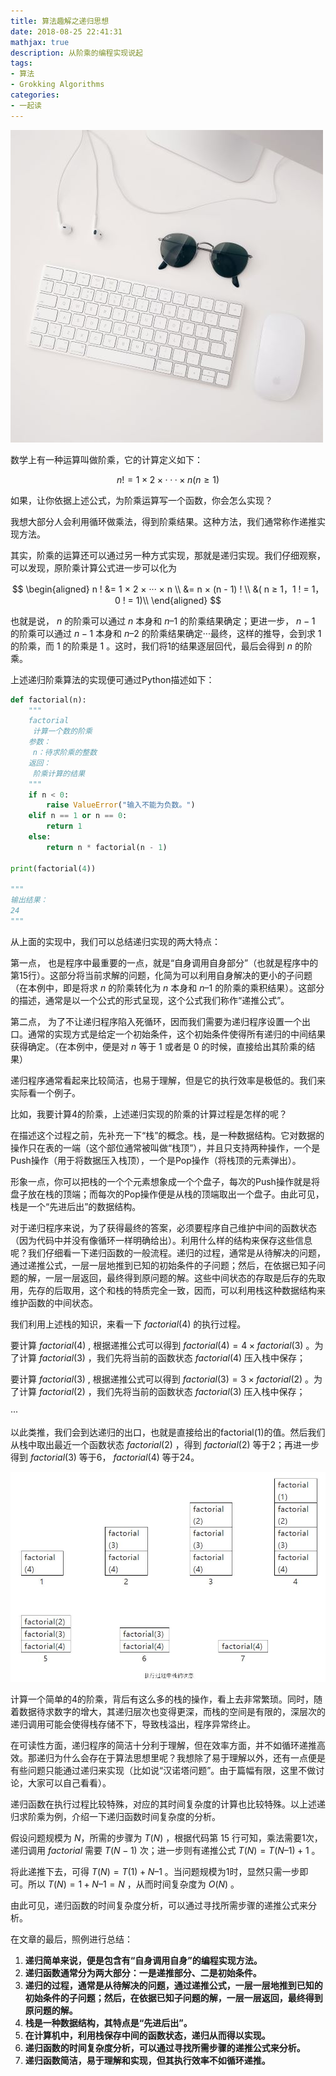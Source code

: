 ```yaml
---
title: 算法趣解之递归思想
date: 2018-08-25 22:41:31
mathjax: true
description: 从阶乘的编程实现说起
tags: 
- 算法
- Grokking Algorithms
categories: 
- 一起读
---
```


![cover](https://raw.githubusercontent.com/CosmosNing/MyPicGo/master/images/2018/08/25/cover.jpg?raw=true)



数学上有一种运算叫做阶乘，它的计算定义如下：


$$
n ! = 1 × 2 × ··· × n ( n ≥ 1)
$$


如果，让你依据上述公式，为阶乘运算写一个函数，你会怎么实现？

 

我想大部分人会利用循环做乘法，得到阶乘结果。这种方法，我们通常称作递推实现方法。

 

其实，阶乘的运算还可以通过另一种方式实现，那就是递归实现。我们仔细观察，可以发现，原阶乘计算公式进一步可以化为


$$
\begin{aligned}
n ! &= 1 × 2 × ··· × n \\
      &= n × (n - 1) ! \\
      &( n ≥ 1，1 ! = 1，0 ! = 1)\\
\end{aligned}
$$


也就是说， $n$ 的阶乘可以通过 $n$ 本身和 $n – 1$ 的阶乘结果确定；更进一步， $n - 1$ 的阶乘可以通过 $n - 1$ 本身和 $n – 2$ 的阶乘结果确定···最终，这样的推导，会到求 1 的阶乘，而 1 的阶乘是 1 。这时，我们将1的结果逐层回代，最后会得到 $n$ 的阶乘。

 

上述递归阶乘算法的实现便可通过Python描述如下：



```python
def factorial(n):
    """
    factorial
     计算一个数的阶乘
    参数：
     n：待求阶乘的整数
    返回：
     阶乘计算的结果
    """
    if n < 0:
        raise ValueError("输入不能为负数。")
    elif n == 1 or n == 0:
        return 1
    else:
        return n * factorial(n - 1)

print(factorial(4))

"""
输出结果：
24
"""
```



从上面的实现中，我们可以总结递归实现的两大特点：

 

第一点，       也是程序中最重要的一点，就是“自身调用自身部分”（也就是程序中的第15行）。这部分将当前求解的问题，化简为可以利用自身解决的更小的子问题（在本例中，即是将求 $n$ 的阶乘转化为 $n$ 本身和 $n – 1$ 的阶乘的乘积结果）。这部分的描述，通常是以一个公式的形式呈现，这个公式我们称作“递推公式”。

第二点，       为了不让递归程序陷入死循环，因而我们需要为递归程序设置一个出口。通常的实现方式是给定一个初始条件，这个初始条件使得所有递归的中间结果获得确定。（在本例中，便是对 $n$ 等于 1 或者是 0 的时候，直接给出其阶乘的结果）

 

递归程序通常看起来比较简洁，也易于理解，但是它的执行效率是极低的。我们来实际看一个例子。

 

比如，我要计算4的阶乘，上述递归实现的阶乘的计算过程是怎样的呢？

 

在描述这个过程之前，先补充一下“栈”的概念。栈，是一种数据结构。它对数据的操作只在表的一端（这个部位通常被叫做“栈顶”），并且只支持两种操作，一个是Push操作（用于将数据压入栈顶），一个是Pop操作（将栈顶的元素弹出）。

 

形象一点，你可以把栈的一个个元素想象成一个个盘子，每次的Push操作就是将盘子放在栈的顶端；而每次的Pop操作便是从栈的顶端取出一个盘子。由此可见，栈是一个“先进后出”的数据结构。

 

对于递归程序来说，为了获得最终的答案，必须要程序自己维护中间的函数状态（因为代码中并没有像循环一样明确给出）。利用什么样的结构来保存这些信息呢？我们仔细看一下递归函数的一般流程。递归的过程，通常是从待解决的问题，通过递推公式，一层一层地推到已知的初始条件的子问题；然后，在依据已知子问题的解，一层一层返回，最终得到原问题的解。这些中间状态的存取是后存的先取用，先存的后取用，这个和栈的特质完全一致，因而，可以利用栈这种数据结构来维护函数的中间状态。

 

我们利用上述栈的知识，来看一下 $factorial(4)$ 的执行过程。

 

要计算 $factorial(4)$ , 根据递推公式可以得到 $factorial(4) = 4 × factorial(3)$ 。为了计算 $factorial(3)$ ，我们先将当前的函数状态 $factorial(4)$ 压入栈中保存；

 

要计算 $factorial(3)$ , 根据递推公式可以得到 $factorial(3) = 3 × factorial(2)$ 。为了计算 $factorial(2)$ ，我们先将当前的函数状态 $factorial(3)$ 压入栈中保存；

 

···

 

以此类推，我们会到达递归的出口，也就是直接给出的factorial(1)的值。然后我们从栈中取出最近一个函数状态 $factorial(2)$ ，得到 $factorial(2)$ 等于2；再进一步得到 $factorial(3)$ 等于6， $factorial(4)$ 等于24。



![执行过程中栈的状态](https://raw.githubusercontent.com/CosmosNing/MyPicGo/master/images/2018/08/25/%E6%89%A7%E8%A1%8C%E8%BF%87%E7%A8%8B%E4%B8%AD%E6%A0%88%E7%9A%84%E7%8A%B6%E6%80%81.jpg?raw=true)



计算一个简单的4的阶乘，背后有这么多的栈的操作，看上去非常繁琐。同时，随着数据待求数字的增大，其递归层次也变得更深，而栈的空间是有限的，深层次的递归调用可能会使得栈存储不下，导致栈溢出，程序异常终止。

 

在可读性方面，递归程序的简洁十分利于理解，但在效率方面，并不如循环递推高效。那递归为什么会存在于算法思想里呢？我想除了易于理解以外，还有一点便是有些问题只能通过递归来实现（比如说“汉诺塔问题”。由于篇幅有限，这里不做讨论，大家可以自己看看）。

 

递归函数在执行过程比较特殊，对应的其时间复杂度的计算也比较特殊。以上述递归求阶乘为例，介绍一下递归函数时间复杂度的分析。

 

假设问题规模为 $N$，所需的步骤为 $T( N )$ ，根据代码第 15 行可知，乘法需要1次，递归调用 $factorial$ 需要 $T ( N -1 )$ 次；进一步则有递推公式 $T ( N ) = T ( N – 1 ) + 1$ 。

 

将此递推下去，可得 $T ( N ) = T (1) + N – 1$ 。当问题规模为1时，显然只需一步即可。所以 $T ( N ) = 1 + N – 1 = N$ ，从而时间复杂度为 $O ( N )$ 。

 

由此可见，递归函数的时间复杂度分析，可以通过寻找所需步骤的递推公式来分析。

 

在文章的最后，照例进行总结：

 

1. **递归简单来说，便是包含有“自身调用自身”的编程实现方法。**
2. **递归函数通常分为两大部分：一是递推部分、二是初始条件。**
3. **递归的过程，通常是从待解决的问题，通过递推公式，一层一层地推到已知的初始条件的子问题；然后，在依据已知子问题的解，一层一层返回，最终得到原问题的解。**
4. **栈是一种数据结构，其特点是“先进后出”。**
5. **在计算机中，利用栈保存中间的函数状态，递归从而得以实现。**
6. **递归函数的时间复杂度分析，可以通过寻找所需步骤的递推公式来分析。**
7. **递归函数简洁，易于理解和实现，但其执行效率不如循环递推。**